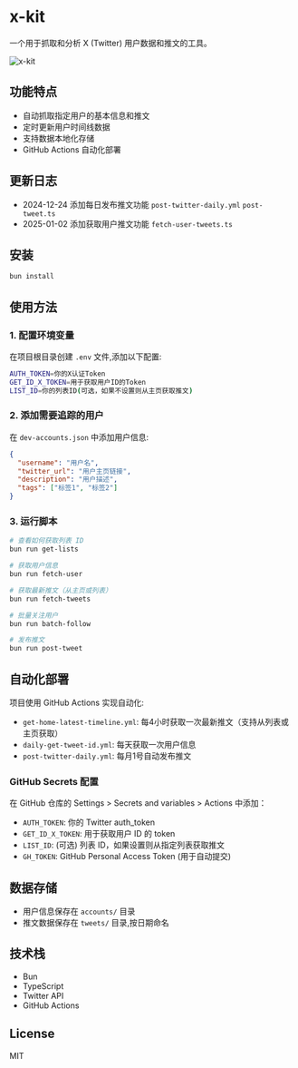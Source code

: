 # x-kit

一个用于抓取和分析 X (Twitter) 用户数据和推文的工具。

![x-kit](./images/action-stats.png)
## 功能特点

- 自动抓取指定用户的基本信息和推文
- 定时更新用户时间线数据
- 支持数据本地化存储
- GitHub Actions 自动化部署

## 更新日志

- 2024-12-24 添加每日发布推文功能 `post-twitter-daily.yml` `post-tweet.ts`
- 2025-01-02 添加获取用户推文功能 `fetch-user-tweets.ts`

## 安装

```bash
bun install
```

## 使用方法

### 1. 配置环境变量

在项目根目录创建 `.env` 文件,添加以下配置:

```bash
AUTH_TOKEN=你的X认证Token
GET_ID_X_TOKEN=用于获取用户ID的Token
LIST_ID=你的列表ID(可选，如果不设置则从主页获取推文)
```

### 2. 添加需要追踪的用户

在 `dev-accounts.json` 中添加用户信息:

```json
{
  "username": "用户名",
  "twitter_url": "用户主页链接", 
  "description": "用户描述",
  "tags": ["标签1", "标签2"]
}
```

### 3. 运行脚本

```bash
# 查看如何获取列表 ID
bun run get-lists

# 获取用户信息
bun run fetch-user

# 获取最新推文（从主页或列表）
bun run fetch-tweets

# 批量关注用户
bun run batch-follow

# 发布推文
bun run post-tweet
```

## 自动化部署

项目使用 GitHub Actions 实现自动化:

- `get-home-latest-timeline.yml`: 每4小时获取一次最新推文（支持从列表或主页获取）
- `daily-get-tweet-id.yml`: 每天获取一次用户信息
- `post-twitter-daily.yml`: 每月1号自动发布推文

### GitHub Secrets 配置

在 GitHub 仓库的 Settings > Secrets and variables > Actions 中添加：

- `AUTH_TOKEN`: 你的 Twitter auth_token
- `GET_ID_X_TOKEN`: 用于获取用户 ID 的 token
- `LIST_ID`: (可选) 列表 ID，如果设置则从指定列表获取推文
- `GH_TOKEN`: GitHub Personal Access Token (用于自动提交)

## 数据存储

- 用户信息保存在 `accounts/` 目录
- 推文数据保存在 `tweets/` 目录,按日期命名

## 技术栈

- Bun
- TypeScript 
- Twitter API
- GitHub Actions

## License

MIT
